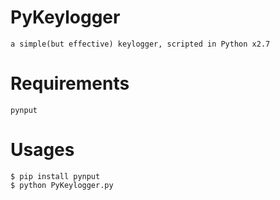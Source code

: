 # PyKeylogger
    a simple(but effective) keylogger, scripted in Python x2.7

# Requirements
    pynput
# Usages 
    $ pip install pynput
    $ python PyKeylogger.py
